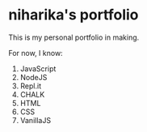 # niharika's portfolio

This is my personal portfolio in making.

For now, I know:

1. JavaScript
1. NodeJS
1. Repl.it
1. CHALK
1. HTML
1. CSS
2. VanillaJS
